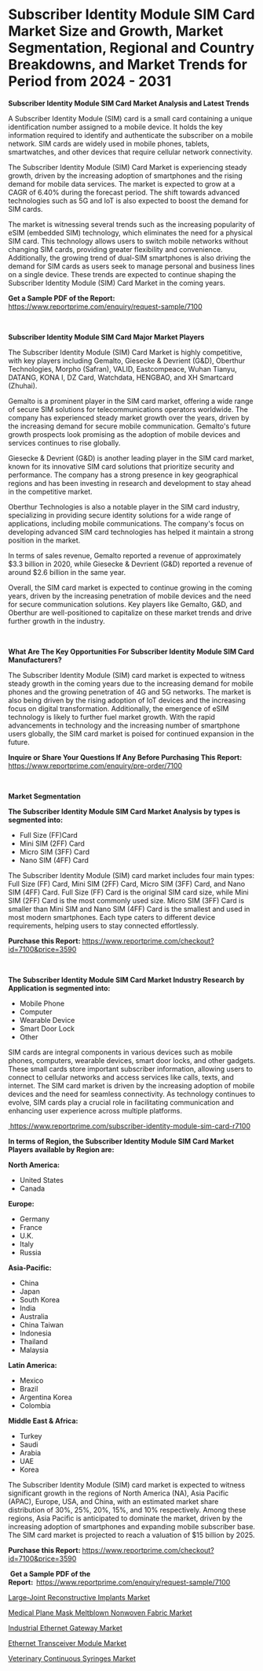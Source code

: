<p><h1>Subscriber Identity Module SIM Card Market Size and Growth, Market Segmentation, Regional and Country Breakdowns, and Market Trends for Period from 2024 -  2031</h1></p><p><strong>Subscriber Identity Module SIM Card Market Analysis and Latest Trends</strong></p>
<p><p>A Subscriber Identity Module (SIM) card is a small card containing a unique identification number assigned to a mobile device. It holds the key information required to identify and authenticate the subscriber on a mobile network. SIM cards are widely used in mobile phones, tablets, smartwatches, and other devices that require cellular network connectivity.</p><p>The Subscriber Identity Module (SIM) Card Market is experiencing steady growth, driven by the increasing adoption of smartphones and the rising demand for mobile data services. The market is expected to grow at a CAGR of 6.40% during the forecast period. The shift towards advanced technologies such as 5G and IoT is also expected to boost the demand for SIM cards.</p><p>The market is witnessing several trends such as the increasing popularity of eSIM (embedded SIM) technology, which eliminates the need for a physical SIM card. This technology allows users to switch mobile networks without changing SIM cards, providing greater flexibility and convenience. Additionally, the growing trend of dual-SIM smartphones is also driving the demand for SIM cards as users seek to manage personal and business lines on a single device. These trends are expected to continue shaping the Subscriber Identity Module (SIM) Card Market in the coming years.</p></p>
<p><strong>Get a Sample PDF of the Report:&nbsp;</strong> <a href="https://www.reportprime.com/enquiry/request-sample/7100">https://www.reportprime.com/enquiry/request-sample/7100</a></p>
<p>&nbsp;</p>
<p><strong>Subscriber Identity Module SIM Card Major Market Players</strong></p>
<p><p>The Subscriber Identity Module (SIM) Card Market is highly competitive, with key players including Gemalto, Giesecke & Devrient (G&D), Oberthur Technologies, Morpho (Safran), VALID, Eastcompeace, Wuhan Tianyu, DATANG, KONA I, DZ Card, Watchdata, HENGBAO, and XH Smartcard (Zhuhai).</p><p>Gemalto is a prominent player in the SIM card market, offering a wide range of secure SIM solutions for telecommunications operators worldwide. The company has experienced steady market growth over the years, driven by the increasing demand for secure mobile communication. Gemalto's future growth prospects look promising as the adoption of mobile devices and services continues to rise globally.</p><p>Giesecke & Devrient (G&D) is another leading player in the SIM card market, known for its innovative SIM card solutions that prioritize security and performance. The company has a strong presence in key geographical regions and has been investing in research and development to stay ahead in the competitive market.</p><p>Oberthur Technologies is also a notable player in the SIM card industry, specializing in providing secure identity solutions for a wide range of applications, including mobile communications. The company's focus on developing advanced SIM card technologies has helped it maintain a strong position in the market.</p><p>In terms of sales revenue, Gemalto reported a revenue of approximately $3.3 billion in 2020, while Giesecke & Devrient (G&D) reported a revenue of around $2.6 billion in the same year.</p><p>Overall, the SIM card market is expected to continue growing in the coming years, driven by the increasing penetration of mobile devices and the need for secure communication solutions. Key players like Gemalto, G&D, and Oberthur are well-positioned to capitalize on these market trends and drive further growth in the industry.</p></p>
<p>&nbsp;</p>
<p><strong>What Are The Key Opportunities For Subscriber Identity Module SIM Card Manufacturers?</strong></p>
<p><p>The Subscriber Identity Module (SIM) card market is expected to witness steady growth in the coming years due to the increasing demand for mobile phones and the growing penetration of 4G and 5G networks. The market is also being driven by the rising adoption of IoT devices and the increasing focus on digital transformation. Additionally, the emergence of eSIM technology is likely to further fuel market growth. With the rapid advancements in technology and the increasing number of smartphone users globally, the SIM card market is poised for continued expansion in the future.</p></p>
<p><strong>Inquire or Share Your Questions If Any Before Purchasing This Report:</strong> <a href="https://www.reportprime.com/enquiry/pre-order/7100">https://www.reportprime.com/enquiry/pre-order/7100</a></p>
<p>&nbsp;</p>
<p><strong>Market Segmentation</strong></p>
<p><strong>The Subscriber Identity Module SIM Card Market Analysis by types is segmented into:</strong></p>
<p><ul><li>Full Size (FF)Card</li><li>Mini SIM (2FF) Card</li><li>Micro SIM (3FF) Card</li><li>Nano SIM (4FF) Card</li></ul></p>
<p><p>The Subscriber Identity Module (SIM) card market includes four main types: Full Size (FF) Card, Mini SIM (2FF) Card, Micro SIM (3FF) Card, and Nano SIM (4FF) Card. Full Size (FF) Card is the original SIM card size, while Mini SIM (2FF) Card is the most commonly used size. Micro SIM (3FF) Card is smaller than Mini SIM and Nano SIM (4FF) Card is the smallest and used in most modern smartphones. Each type caters to different device requirements, helping users to stay connected effortlessly.</p></p>
<p><strong>Purchase this Report:&nbsp;</strong><a href="https://www.reportprime.com/checkout?id=7100&price=3590">https://www.reportprime.com/checkout?id=7100&price=3590</a></p>
<p>&nbsp;</p>
<p><strong>The Subscriber Identity Module SIM Card Market Industry Research by Application is segmented into:</strong></p>
<p><ul><li>Mobile Phone</li><li>Computer</li><li>Wearable Device</li><li>Smart Door Lock</li><li>Other</li></ul></p>
<p><p>SIM cards are integral components in various devices such as mobile phones, computers, wearable devices, smart door locks, and other gadgets. These small cards store important subscriber information, allowing users to connect to cellular networks and access services like calls, texts, and internet. The SIM card market is driven by the increasing adoption of mobile devices and the need for seamless connectivity. As technology continues to evolve, SIM cards play a crucial role in facilitating communication and enhancing user experience across multiple platforms.</p></p>
<p><a href="https://www.reportprime.com/subscriber-identity-module-sim-card-r7100">&nbsp;https://www.reportprime.com/subscriber-identity-module-sim-card-r7100</a></p>
<p><strong>In terms of Region, the Subscriber Identity Module SIM Card Market Players available by Region are:</strong></p>
<p>
    <p> <strong> North America: </strong>
        <ul>
            <li>United States</li>
            <li>Canada</li>
        </ul>
        </p> 
    <p> <strong> Europe: </strong>
        <ul>
            <li>Germany</li>
            <li>France</li>
            <li>U.K.</li>
            <li>Italy</li>
            <li>Russia</li>
        </ul>
        </p> 
    <p> <strong> Asia-Pacific: </strong>
        <ul>
            <li>China</li>
            <li>Japan</li>
            <li>South Korea</li>
            <li>India</li>
            <li>Australia</li>
            <li>China Taiwan</li>
            <li>Indonesia</li>
            <li>Thailand</li>
            <li>Malaysia</li>
        </ul>
        </p> 
    <p> <strong> Latin America: </strong>
        <ul>
            <li>Mexico</li>
            <li>Brazil</li>
            <li>Argentina Korea</li>
            <li>Colombia</li>
        </ul>
        </p> 
    <p> <strong> Middle East & Africa: </strong>
        <ul>
            <li>Turkey</li>
            <li>Saudi</li>
            <li>Arabia</li>
            <li>UAE</li>
            <li>Korea</li>
        </ul>
    </p>
    </p>
<p><p>The Subscriber Identity Module (SIM) card market is expected to witness significant growth in the regions of North America (NA), Asia Pacific (APAC), Europe, USA, and China, with an estimated market share distribution of 30%, 25%, 20%, 15%, and 10% respectively. Among these regions, Asia Pacific is anticipated to dominate the market, driven by the increasing adoption of smartphones and expanding mobile subscriber base. The SIM card market is projected to reach a valuation of $15 billion by 2025.</p></p>
<p><strong>Purchase this Report: </strong><a href="https://www.reportprime.com/checkout?id=7100&price=3590">https://www.reportprime.com/checkout?id=7100&price=3590</a></p>
<p>&nbsp;<strong>Get a Sample PDF of the Report:&nbsp;&nbsp;</strong><a href="https://www.reportprime.com/enquiry/request-sample/7100">https://www.reportprime.com/enquiry/request-sample/7100</a></p>
<p><strong></strong></p>
<p><p><a href="https://medium.com/@lindakreitz382024/global-large-joint-reconstructive-implants-market-focus-on-product-type-9cdc34ee2c9f">Large-Joint Reconstructive Implants Market</a></p><p><a href="https://medium.com/@nyahmertz1973/an-in-depth-analysis-of-the-global-medical-plane-mask-meltblown-nonwoven-fabric-market-scope-and-b72b106b76ab">Medical Plane Mask Meltblown Nonwoven Fabric Market</a></p><p><a href="https://github.com/sardarp081/Market-Research-Report-List-2/blob/main/industrial-ethernet-gateway-market.md">Industrial Ethernet Gateway Market</a></p><p><a href="https://github.com/waylose1223/Market-Research-Report-List-2/blob/main/ethernet-transceiver-module-market.md">Ethernet Transceiver Module Market</a></p><p><a href="https://medium.com/@leneciacharles/emerging-veterinary-continuous-syringes-market-opportunities-market-analysis-for-investors-and-a0fae55a43e0">Veterinary Continuous Syringes Market</a></p></p>